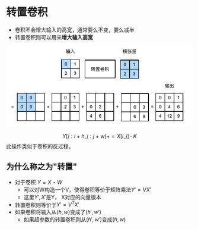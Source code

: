 # 转置卷积
- 卷积不会增大输入的高宽，通常要么不变，要么减半
- 转置卷积则可以用来**增大输入高宽**

![图 3](assest/%E8%BD%AC%E7%BD%AE%E5%8D%B7%E7%A7%AF/IMG_20220911-154003546.png)  

$$
    Y[i:i+h, j:j+w] += X[i, j] \cdot K
$$
此操作类似于卷积的反过程。

## 为什么称之为"转置"
- 对于卷积 $Y = X \star W$
  - 可以对W构造一个V，使得卷积等价于矩阵乘法$Y' = VX'$
  - 这里$Y', X'$是Y， X对应的向量版本
- 转置卷积则等价于$Y' = V^TX'$
- 如果卷积将输入从$(h, w)$变成了$(h', w')$
  - 如果超参数的转置卷积则从$(h', w')$变成$(h, w)$

